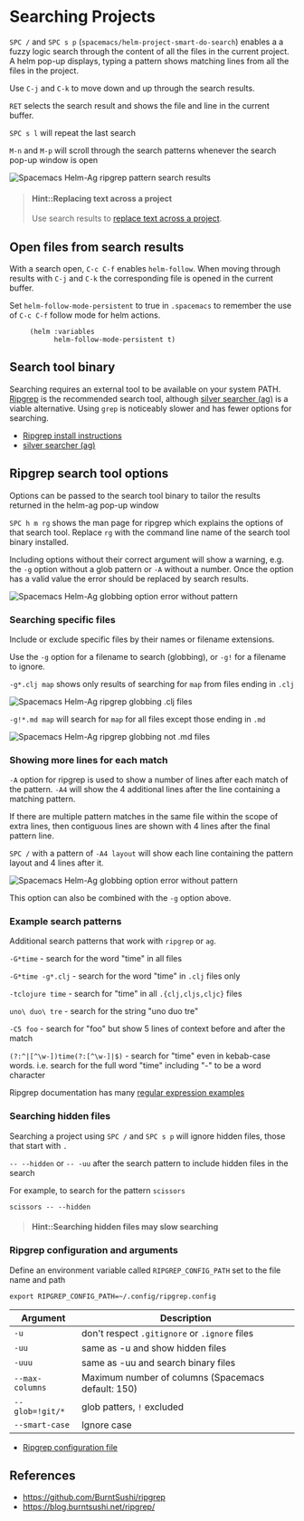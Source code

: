 # Searching Projects

`SPC /` and `SPC s p` (`spacemacs/helm-project-smart-do-search`) enables a a fuzzy logic search through the content of all the files in the current project.  A helm pop-up displays, typing a pattern shows matching lines from all the files in the project.

Use `C-j` and `C-k` to move down and up through the search results.

`RET` selects the search result and shows the file and line in the current buffer.

`SPC s l` will repeat the last search

`M-n` and `M-p` will scroll through the search patterns whenever the search pop-up window is open

![Spacemacs Helm-Ag ripgrep pattern search results](https://raw.githubusercontent.com/practicalli/graphic-design/live/spacemacs/screenshots/spacemacs-helm-ag-ripgrep-pattern-search.png)

> #### Hint::Replacing text across a project
> Use search results to [replace text across a project](/spacemacs-basics/evil-tools/replacing-text-across-projects.md).


## Open files from search results
With a search open, `C-c C-f` enables `helm-follow`.  When moving through results with `C-j` and `C-k` the corresponding file is opened in the current buffer.

Set `helm-follow-mode-persistent` to true in `.spacemacs` to remember the use of `C-c C-f` follow mode for helm actions.

```elisp
     (helm :variables
           helm-follow-mode-persistent t)
```


## Search tool binary
Searching requires an external tool to be available on your system PATH. [Ripgrep](https://github.com/BurntSushi/ripgrep) is the recommended search tool, although [silver searcher (ag)](/alternative-tooling/silversearcher-ag.md) is a viable alternative.  Using `grep` is noticeably slower and has fewer options for searching.

* [Ripgrep install instructions](https://github.com/BurntSushi/ripgrep#installation)
* [silver searcher (ag)](/alternative-tooling/silversearcher-ag.md)


## Ripgrep search tool options

Options can be passed to the search tool binary to tailor the results returned in the helm-ag pop-up window

`SPC h m rg` shows the man page for ripgrep which explains the options of that search tool.  Replace `rg` with the command line name of the search tool binary installed.

Including options without their correct argument will show a warning, e.g. the `-g` option without a glob pattern or `-A` without a number.  Once the option has a valid value the error should be replaced by search results.

![Spacemacs Helm-Ag globbing option error without pattern](https://raw.githubusercontent.com/practicalli/graphic-design/live/spacemacs/screenshots/spacemacs-project-wide-search-options-error.png)


### Searching specific files
Include or exclude specific files by their names or filename extensions.

Use the `-g` option for a filename to search (globbing), or `-g!` for a filename to ignore.

`-g*.clj map` shows only results of searching for `map` from files ending in `.clj`

![Spacemacs Helm-Ag ripgrep globbing .clj files](https://raw.githubusercontent.com/practicalli/graphic-design/live/spacemacs/screenshots/spacemacs-helm-ag-ripgrep-globbing-clj.png)

`-g!*.md map` will search for `map` for all files except those ending in `.md`

![Spacemacs Helm-Ag ripgrep globbing not .md files](https://raw.githubusercontent.com/practicalli/graphic-design/live/spacemacs/screenshots/spacemacs-helm-ag-ripgrep-globbing-not-md.png)


### Showing more lines for each match

`-A` option for ripgrep is used to show a number of lines after each match of the pattern.  `-A4` will show the 4 additional lines after the line containing a matching pattern.

If there are multiple pattern matches in the same file within the scope of extra lines, then contiguous lines are shown with 4 lines after the final pattern line.

`SPC /` with a pattern of `-A4 layout` will show each line containing the pattern layout and 4 lines after it.

![Spacemacs Helm-Ag globbing option error without pattern](https://raw.githubusercontent.com/practicalli/graphic-design/live/spacemacs/screenshots/spacemacs-search-options-additional-lines.png)

This option can also be combined with the `-g` option above.


### Example search patterns
Additional search patterns that work with `ripgrep` or `ag`.

`-G*time` - search for the word "time" in all files

`-G*time -g*.clj` - search for the word "time" in `.clj` files only

`-tclojure time` - search for "time" in all `.{clj,cljs,cljc}` files

`uno\ duo\ tre` - search for the string "uno duo tre"

`-C5 foo` - search for "foo" but show 5 lines of context before and after the match

`(?:^|[^\w-])time(?:[^\w-]|$)` - search for "time" even in kebab-case words. i.e. search for the full word "time" including "-" to be a word character

Ripgrep documentation has many [regular expression examples](https://docs.rs/regex/1.3.6/regex/#syntax)


### Searching hidden files
Searching a project using `SPC /` and `SPC s p` will ignore hidden files, those that start with `.`

`-- --hidden` or `-- -uu` after the search pattern to include hidden files in the search

For example, to search for the pattern `scissors`

```
scissors -- --hidden
```

> #### Hint::Searching hidden files may slow searching


### Ripgrep configuration and arguments
Define an environment variable called `RIPGREP_CONFIG_PATH` set to the file name and path

```
export RIPGREP_CONFIG_PATH=~/.config/ripgrep.config
```

| Argument        | Description                                        |
|-----------------|----------------------------------------------------|
| `-u`            | don't respect `.gitignore` or `.ignore` files      |
| `-uu`           | same as -u and show hidden files                   |
| `-uuu`          | same as -uu and search binary files                |
| `--max-columns` | Maximum number of columns (Spacemacs default: 150) |
| `--glob=!git/*` | glob patters, `!` excluded                         |
| `--smart-case`  | Ignore case                                        |

* [Ripgrep configuration file](https://github.com/BurntSushi/ripgrep/blob/master/GUIDE.md#configuration-file)


## References
* https://github.com/BurntSushi/ripgrep
* https://blog.burntsushi.net/ripgrep/

